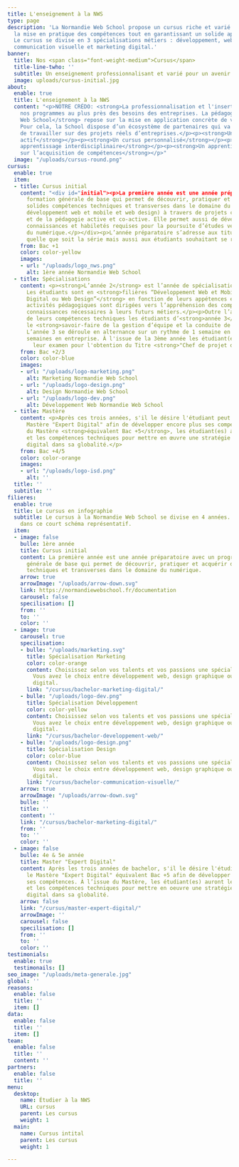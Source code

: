 ```yaml
---
title: L'enseignement à la NWS
type: page
description: 'La Normandie Web School propose un cursus riche et varié privilégiant
  la mise en pratique des compétences tout en garantissant un solide apport théorique.
  Le cursus se divise en 3 spécialisations métiers : développement, web design et
  communication visuelle et marketing digital.'
banner:
  title: Nos <span class="font-weight-medium">Cursus</span>
  title-line-twho: ''
  subtitle: Un enseignement professionnalisant et varié pour un avenir 100% numérique.
  image: uploads/cursus-initial.jpg
about:
  enable: true
  title: L'enseignement à la NWS
  content: "<p>NOTRE CRÉDO: <strong>La professionnalisation et l'insertion des étudiant(es)</strong></p><p>Construire
    nos programmes au plus près des besoins des entreprises. La pédagogie de la <strong>Normandie
    Web School</strong> repose sur la mise en application concrète de votre apprentissage.
    Pour cela, la School dispose d’un écosystème de partenaires qui va vous permettre
    de travailler sur des projets réels d’entreprises.</p><p><strong>Un apprentissage
    actif</strong></p><p><strong>Un cursus personnalisé</strong></p><p><strong>Un
    apprentissage interdisciplinaire</strong></p><p><strong>Un apprentissage centré
    sur l’acquisition de compétences</strong></p>"
  image: "/uploads/cursus-round.png"
cursus:
  enable: true
  item:
  - title: Cursus initial
    content: "<div id="initial"><p>La première année est une année préparatoire avec un programme de
      formation générale de base qui permet de découvrir, pratiquer et acquérir de
      solides compétences techniques et transverses dans le domaine du numérique (marketing,
      développement web et mobile et web design) à travers de projets collaboratifs
      et de la pédagogie active et co-active. Elle permet aussi de développer les
      connaissances et habiletés requises pour la poursuite d’études vers les métiers
      du numérique.</p></div><p>L’année préparatoire s’adresse aux titulaires du Baccalauréat,
      quelle que soit la série mais aussi aux étudiants souhaitant se réorienter.</p>"
    from: Bac +1
    color: color-yellow
    images:
    - url: "/uploads/logo_nws.png"
      alt: 1ère année Normandie Web School
  - title: Spécialisations
    content: <p><strong>L’année 2</strong> est l’année de spécialisation technique.
      Les étudiants sont en <strong>filières “Développement Web et Mobile ou marketing
      Digital ou Web Design”</strong> en fonction de leurs appétences et 100% des
      activités pédagogiques sont dirigées vers l’appréhension des compétences et
      connaissances nécessaires à leurs futurs métiers.</p><p>Outre l’approfondissement
      de leurs compétences techniques les étudiants d’<strong>année 3</strong> acquièrent
      le <strong>savoir-faire de la gestion d’équipe et la conduite de projet</strong>.
      L’année 3 se déroule en alternance sur un rythme de 1 semaine en cours et 3
      semaines en entreprise. À l'issue de la 3ème année les étudiant(es) passeront
        leur examen pour l'obtention du Titre <strong>"Chef de projet digital"</strong>.</p>
    from: Bac +2/3
    color: color-blue
    images:
    - url: "/uploads/logo-marketing.png"
      alt: Marketing Normandie Web School
    - url: "/uploads/logo-design.png"
      alt: Design Normandie Web School
    - url: "/uploads/logo-dev.png"
      alt: Développement Web Normandie Web School
  - title: Mastère
    content: <p>Après ces trois années, s'il le désire l'étudiant peut intégrer le
      Mastère "Expert Digital" afin de développer encore plus ses compétences. À l’issue
      du Mastère <strong>équivalent Bac +5</strong>, les étudiant(es) auront les connaissances
      et les compétences techniques pour mettre en œuvre une stratégie de marketing
      digital dans sa globalité.</p>
    from: Bac +4/5
    color: color-orange
    images:
    - url: "/uploads/logo-isd.png"
      alt: ''
  title: ''
  subtitle: ''
filieres:
  enable: true
  title: Le cursus en infographie
  subtitle: Le cursus à la Normandie Web School se divise en 4 années. Découvrez les
    dans ce court schéma représentatif.
  item:
  - image: false
    bulle: 1ère année
    title: Cursus initial
    content: La première année est une année préparatoire avec un programme de formation
      générale de base qui permet de découvrir, pratiquer et acquérir de solides compétences
      techniques et transverses dans le domaine du numérique.
    arrow: true
    arrowImage: "/uploads/arrow-down.svg"
    link: https://normandiewebschool.fr/documentation
    carousel: false
    specilisation: []
    from: ''
    to: ''
    color: ''
  - image: true
    carousel: true
    specilisation:
    - bulle: "/uploads/marketing.svg"
      title: Spécialisation Marketing
      color: color-orange
      content: Choisissez selon vos talents et vos passions une spécialisation adéquate.
        Vous avez le choix entre développement web, design graphique ou marketing
        digital.
      link: "/cursus/bachelor-marketing-digital/"
    - bulle: "/uploads/logo-dev.png"
      title: Spécialisation Développement
      color: color-yellow
      content: Choisissez selon vos talents et vos passions une spécialisation adéquate.
        Vous avez le choix entre développement web, design graphique ou marketing
        digital.
      link: "/cursus/bachelor-developpement-web/"
    - bulle: "/uploads/logo-design.png"
      title: Spécialisation Design
      color: color-blue
      content: Choisissez selon vos talents et vos passions une spécialisation adéquate.
        Vous avez le choix entre développement web, design graphique ou marketing
        digital.
      link: "/cursus/bachelor-communication-visuelle/"
    arrow: true
    arrowImage: "/uploads/arrow-down.svg"
    bulle: ''
    title: ''
    content: ''
    link: "/cursus/bachelor-marketing-digital/"
    from: ''
    to: ''
    color: ''
  - image: false
    bulle: 4e & 5e année
    title: Master "Expert Digital"
    content: Après les trois années de bachelor, s'il le désire l'étudiant peut intégrer
      le Mastère "Expert Digital" équivalent Bac +5 afin de développer encore plus
      ses compétences. À l’issue du Mastère, les étudiant(es) auront les connaissances
      et les compétences techniques pour mettre en oeuvre une stratégie de marketing
      digital dans sa globalité.
    arrow: false
    link: "/cursus/master-expert-digital/"
    arrowImage: ''
    carousel: false
    specilisation: []
    from: ''
    to: ''
    color: ''
testimonials:
  enable: true
  testimonails: []
seo_image: "/uploads/meta-generale.jpg"
global: ''
reasons:
  enable: false
  title: ''
  item: []
data:
  enable: false
  title: ''
  item: []
team:
  enable: false
  title: ''
  content: ''
partners:
  enable: false
  title: ''
menu:
  desktop:
    name: Étudier à la NWS
    URL: cursus
    parent: Les cursus
    weight: 1
  main:
    name: Cursus intital
    parent: Les cursus
    weight: 1

---
```

